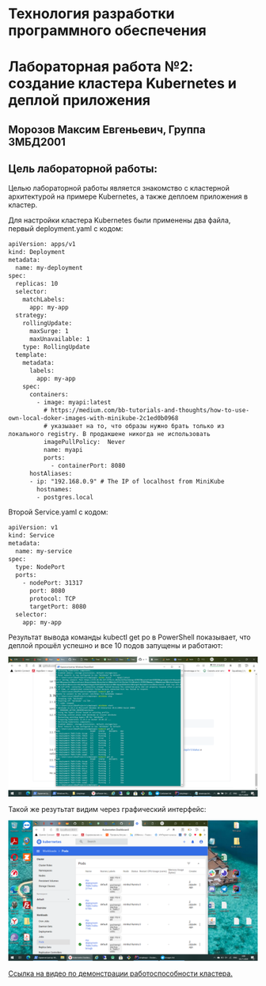 # Технология разработки программного обеспечения
# Лабораторная работа №2: создание кластера Kubernetes и деплой приложения
## Морозов Максим Евгеньевич, Группа 3МБД2001
## Цель лабораторной работы: 
Целью лабораторной работы является знакомство с кластерной архитектурой на примере Kubernetes, а также деплоем приложения в кластер.

Для настройки кластера Kubernetes были применены два файла, первый deployment.yaml с кодом:

    apiVersion: apps/v1
    kind: Deployment
    metadata:
      name: my-deployment
    spec:
      replicas: 10
      selector:
        matchLabels:
          app: my-app
      strategy:
        rollingUpdate:
          maxSurge: 1
          maxUnavailable: 1
        type: RollingUpdate
      template:
        metadata:
          labels:
            app: my-app
        spec:
          containers:
            - image: myapi:latest
              # https://medium.com/bb-tutorials-and-thoughts/how-to-use-own-local-doker-images-with-minikube-2c1ed0b0968
              # указыаает на то, что образы нужно брать только из локального registry. В продакшене никогда не использовать
              imagePullPolicy:  Never 
              name: myapi
              ports:
                - containerPort: 8080
          hostAliases:
          - ip: "192.168.0.9" # The IP of localhost from MiniKube
            hostnames:
            - postgres.local
            
Второй Service.yaml с кодом:

    apiVersion: v1
    kind: Service
    metadata:
      name: my-service
    spec:
      type: NodePort
      ports:
        - nodePort: 31317
          port: 8080
          protocol: TCP
          targetPort: 8080
      selector:
        app: my-app

Результат вывода команды kubectl get po в PowerShell показывает, что деплой прошёл успешно и все 10 подов запущены и работают:

![](3.3.png)

Такой же резутьтат видим через графический интерфейс:

![](3.5.png)

[Ссылка на видео по демонстрации работоспособности кластера.](https://yadi.sk/i/bO3wgsUPZEemqQ "Ссылка на видео по демонстрации работоспособности кластера.")
 
